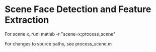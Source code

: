 Scene Face Detection and Feature Extraction
===========================================

For scene x, run:
matlab -r "scene=x;process_scene"

For changes to source paths, see process_scene.m
